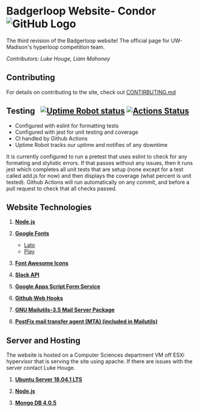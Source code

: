 # Badgerloop Website- Condor ![GitHub Logo](https://raw.githubusercontent.com/badgerloop-software/pod-dashboard/master/src/public/images/icon.png)

The third revision of the Badgerloop website! The official page for UW-Madison's hyperloop competition team.

*Contributors: Luke Houge, Liam Mahoney*

## Contributing

For details on contributing to the site, check out [CONTIRBUTING.md](https://github.com/badgerloop-software/website-condor/blob/master/CONTRIBUTING.md)

## Testing &nbsp; [![Uptime Robot status](https://img.shields.io/uptimerobot/status/m779426128-6b6e81ed8dc987db17d4cad2.svg)](https://stats.uptimerobot.com/M1422c4x5) [![Actions Status](https://github.com/badgerloop-software/website-condor/workflows/Node_CI/badge.svg)](https://github.com/badgerloop-software/website-condor/actions)
- Configured with eslint for formatting tests
- Configured with jest for unit testing and coverage
- CI handled by Github Actions
- Uptime Robot tracks our uptime and notifies of any downtime

It is currently configured to run a pretest that uses eslint to check for any formating and stylistic errors. If that passes without any issues, then it runs jest which completes all unit tests that are setup (none except for a test called add.js for now) and then displays the coverage (what percent is unit tested). Github Actions will run automatically on any commit, and before a pull request to check that all checks passed.

## Website Technologies

1. **[Node.js](https://nodejs.org/en/about/)**

2. **[Google Fonts](https://fonts.google.com/)**

	* [Lato](https://fonts.google.com/specimen/Lato)
	* [Play](https://fonts.google.com/specimen/Play)

3. **[Font Awesome Icons](https://fontawesome.com/v4.7.0/icons/)**

4. **[Slack API](https://api.slack.com/)**

5. **[Google Apps Script Form Service](https://developers.google.com/apps-script/reference/forms/)**

6. **[Github Web Hooks](https://developer.github.com/webhooks/)**

7. **[GNU Mailutils-3.5 Mail Server Package](https://mailutils.org/)**

8. **[PostFix mail transfer agent (MTA) (included in Mailutils)](http://www.postfix.org/)**


## Server and Hosting
The website is hosted on a Computer Sciences department VM off ESXi hypervisor that is serving the site using apache. If there are issues with the server contact Luke Houge.
1. **[Ubuntu Server 18.04.1 LTS](https://www.ubuntu.com/download/server)**

2. **[Node.js](https://nodejs.org/en/about/)**

3. **[Mongo DB 4.0.5](https://www.mongodb.com/)**
